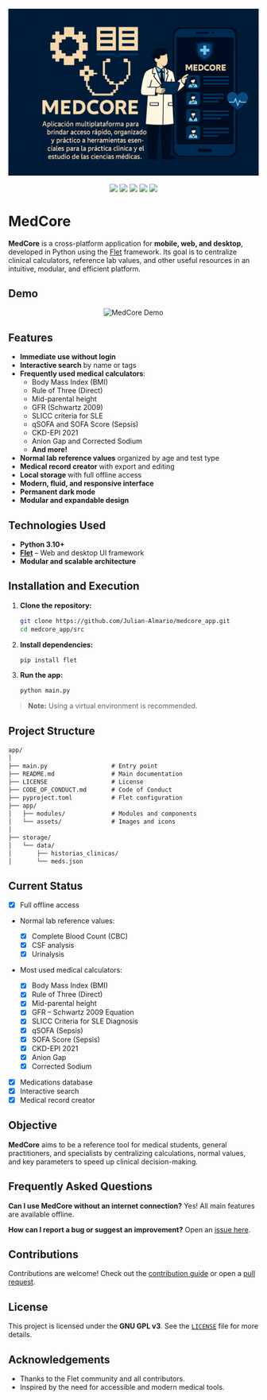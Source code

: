![Banner](img/banner.png)

<p align="center">
  <img src="https://img.shields.io/github/license/Julian-Almario/medcore_APP" />
  <img src="https://img.shields.io/github/issues/Julian-Almario/medcore_app" />
  <img src="https://img.shields.io/github/stars/Julian-Almario/MedCore_APP" />
  <img src="https://img.shields.io/badge/python-3.10%2B-blue" />
  <img src="https://img.shields.io/badge/flet-%F0%9F%90%8D-green" />
</p>

# MedCore

**MedCore** is a cross-platform application for **mobile, web, and desktop**, developed in Python using the [Flet](https://flet.dev) framework. Its goal is to centralize clinical calculators, reference lab values, and other useful resources in an intuitive, modular, and efficient platform.

## Demo

<p align="center">
  <img src="img/demo.gif" alt="MedCore Demo" width="400"/>
</p>

## Features

- **Immediate use without login**
- **Interactive search** by name or tags
- **Frequently used medical calculators**:
  - Body Mass Index (BMI)
  - Rule of Three (Direct)
  - Mid-parental height
  - GFR (Schwartz 2009)
  - SLICC criteria for SLE
  - qSOFA and SOFA Score (Sepsis)
  - CKD-EPI 2021
  - Anion Gap and Corrected Sodium
  - **And more!**
- **Normal lab reference values** organized by age and test type
- **Medical record creator** with export and editing
- **Local storage** with full offline access
- **Modern, fluid, and responsive interface**
- **Permanent dark mode**
- **Modular and expandable design**

## Technologies Used

- **Python 3.10+**
- **[Flet](https://flet.dev/)** – Web and desktop UI framework
- **Modular and scalable architecture**

## Installation and Execution

1. **Clone the repository:**
    ```bash
    git clone https://github.com/Julian-Almario/medcore_app.git
    cd medcore_app/src
    ```
2. **Install dependencies:**
    ```bash
    pip install flet
    ```
3. **Run the app:**
    ```bash
    python main.py
    ```
> **Note:** Using a virtual environment is recommended.

## Project Structure

```text
app/
│
├── main.py                  # Entry point
├── README.md                # Main documentation
├── LICENSE                  # License
├── CODE_OF_CONDUCT.md       # Code of Conduct
├── pyproject.toml           # Flet configuration
├── app/
│   ├── modules/             # Modules and components
│   └── assets/              # Images and icons
│
├── storage/
│   └── data/
│       ├── historias_clinicas/
│       └── meds.json
```

## Current Status

* [x] Full offline access
* Normal lab reference values:

  * [x] Complete Blood Count (CBC)
  * [x] CSF analysis
  * [x] Urinalysis
* Most used medical calculators:

  * [x] Body Mass Index (BMI)
  * [x] Rule of Three (Direct)
  * [x] Mid-parental height
  * [x] GFR – Schwartz 2009 Equation
  * [x] SLICC Criteria for SLE Diagnosis
  * [x] qSOFA (Sepsis)
  * [x] SOFA Score (Sepsis)
  * [x] CKD-EPI 2021
  * [x] Anion Gap
  * [x] Corrected Sodium
* [x] Medications database
* [x] Interactive search
* [x] Medical record creator

## Objective

**MedCore** aims to be a reference tool for medical students, general practitioners, and specialists by centralizing calculations, normal values, and key parameters to speed up clinical decision-making.

## Frequently Asked Questions

**Can I use MedCore without an internet connection?**
Yes! All main features are available offline.

**How can I report a bug or suggest an improvement?**
Open an [issue here](https://github.com/Julian-Almario/medcore_app/issues).

## Contributions

Contributions are welcome! Check out the [contribution guide](CONTRIBUTING.md) or open a [pull request](https://github.com/Julian-Almario/medcore_app/pulls).

## License

This project is licensed under the **GNU GPL v3**. See the [`LICENSE`](LICENSE) file for more details.

## Acknowledgements

* Thanks to the Flet community and all contributors.
* Inspired by the need for accessible and modern medical tools.